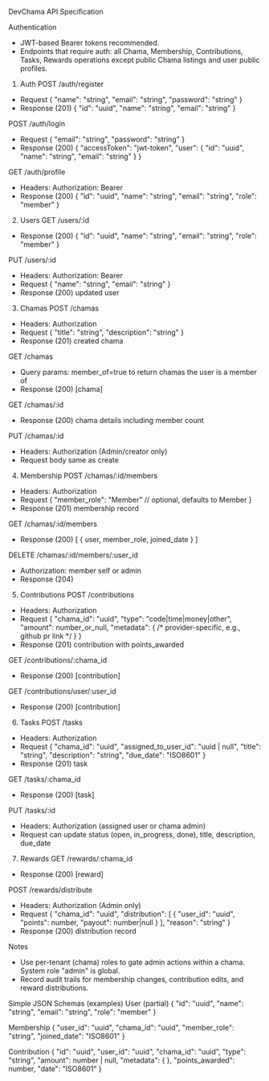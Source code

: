 DevChama API Specification

Authentication
- JWT-based Bearer tokens recommended.
- Endpoints that require auth: all Chama, Membership, Contributions, Tasks, Rewards operations except public Chama listings and user public profiles.

1) Auth
POST /auth/register
- Request
  {
    "name": "string",
    "email": "string",
    "password": "string"
  }
- Response (201)
  {
    "id": "uuid",
    "name": "string",
    "email": "string"
  }

POST /auth/login
- Request
  {
    "email": "string",
    "password": "string"
  }
- Response (200)
  {
    "accessToken": "jwt-token",
    "user": { "id": "uuid", "name": "string", "email": "string" }
  }

GET /auth/profile
- Headers: Authorization: Bearer <token>
- Response (200)
  { "id": "uuid", "name": "string", "email": "string", "role": "member" }

2) Users
GET /users/:id
- Response (200)
  {
    "id": "uuid",
    "name": "string",
    "email": "string",
    "role": "member"
  }

PUT /users/:id
- Headers: Authorization: Bearer <token>
- Request
  {
    "name": "string",
    "email": "string"
  }
- Response (200) updated user

3) Chamas
POST /chamas
- Headers: Authorization
- Request
  {
    "title": "string",
    "description": "string"
  }
- Response (201) created chama

GET /chamas
- Query params: member_of=true to return chamas the user is a member of
- Response (200) [chama]

GET /chamas/:id
- Response (200) chama details including member count

PUT /chamas/:id
- Headers: Authorization (Admin/creator only)
- Request body same as create

4) Membership
POST /chamas/:id/members
- Headers: Authorization
- Request
  {
    "member_role": "Member" // optional, defaults to Member
  }
- Response (201) membership record

GET /chamas/:id/members
- Response (200) [ { user, member_role, joined_date } ]

DELETE /chamas/:id/members/:user_id
- Authorization: member self or admin
- Response (204)

5) Contributions
POST /contributions
- Headers: Authorization
- Request
  {
    "chama_id": "uuid",
    "type": "code|time|money|other",
    "amount": number_or_null,
    "metadata": { /* provider-specific, e.g., github pr link */ }
  }
- Response (201) contribution with points_awarded

GET /contributions/:chama_id
- Response (200) [contribution]

GET /contributions/user/:user_id
- Response (200) [contribution]

6) Tasks
POST /tasks
- Headers: Authorization
- Request
  {
    "chama_id": "uuid",
    "assigned_to_user_id": "uuid | null",
    "title": "string",
    "description": "string",
    "due_date": "ISO8601"
  }
- Response (201) task

GET /tasks/:chama_id
- Response (200) [task]

PUT /tasks/:id
- Headers: Authorization (assigned user or chama admin)
- Request can update status (open, in_progress, done), title, description, due_date

7) Rewards
GET /rewards/:chama_id
- Response (200) [reward]

POST /rewards/distribute
- Headers: Authorization (Admin only)
- Request
  {
    "chama_id": "uuid",
    "distribution": [ { "user_id": "uuid", "points": number, "payout": number|null } ],
    "reason": "string"
  }
- Response (200) distribution record

Notes
- Use per-tenant (chama) roles to gate admin actions within a chama. System role "admin" is global.
- Record audit trails for membership changes, contribution edits, and reward distributions.

Simple JSON Schemas (examples)
User (partial)
{
  "id": "uuid",
  "name": "string",
  "email": "string",
  "role": "member"
}

Membership
{
  "user_id": "uuid",
  "chama_id": "uuid",
  "member_role": "string",
  "joined_date": "ISO8601"
}

Contribution
{
  "id": "uuid",
  "user_id": "uuid",
  "chama_id": "uuid",
  "type": "string",
  "amount": number | null,
  "metadata": { },
  "points_awarded": number,
  "date": "ISO8601"
}
